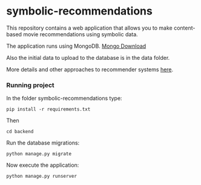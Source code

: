 # symbolic-recommendations

This repository contains a web application that allows you to make content-based movie recommendations using symbolic data.

The application runs using MongoDB. [Mongo Download](https://www.mongodb.com/try/download/compass)

Also the initial data to upload to the database is in the data folder.

More details and other approaches to recommender systems [here](https://github.com/DelmiroDaladier/recommender_system_using_symbolic_data).

### Running project

In the folder symbolic-recommendations type:

```
pip install -r requirements.txt
```

Then

```
cd backend
```

Run the database migrations:

```
python manage.py migrate
```


Now execute the application:
```
python manage.py runserver
```
